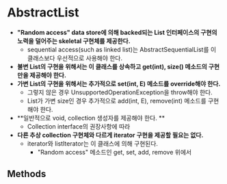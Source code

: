 # AbstractList

* **"Random access" data store에 의해 backed되는 List 인터페이스의 구현의 노력을 덜어주는 skeletal 구현체를 제공한다.**
  * sequential access(such as linked list)는 AbstractSequentialList를 이 클래스보다 우선적으로 사용해야 한다.
* **불변 List의 구현을 위해서는 이 클래스를 상속하고 get(int), size() 메소드의 구현만을 제공해야 한다.**
* **가변 List의 구현을 위해서는 추가적으로 set(int, E) 메소드를 override해야 한다.**
  * 그렇지 않은 경우 UnsupportedOperationException을 throw해야 한다.
  * List가 가변 size인 경우 추가적으로 add(int, E), remove(int) 메소드를 구현해야 한다.
* **일반적으로 void, collection 생성자를 제공해야 한다. **
  * Collection interface의 권장사항에 따라
* **다른 추상 collection 구현체와 다르게 iterator 구현을 제공할 필요는 없다.**
  * iterator와 listIterator는 이 클래스에 의해 구현된다.
    * "Random access" 메소드인 get, set, add, remove 위에서



## Methods

